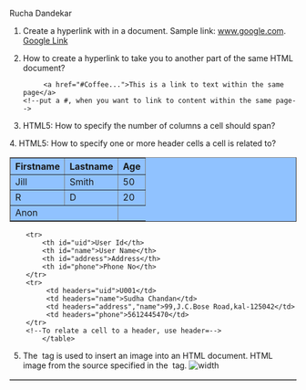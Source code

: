 Rucha Dandekar

1. Create a hyperlink with in a document. Sample link: www.google.com.
               <a href="www.google.com">Google Link</a>
2. How to create a hyperlink to take you to another part of the same HTML document?

            <a href="#Coffee...">This is a link to text within the same page</a>
       <!--put a #, when you want to link to content within the same page-->
3. HTML5: How to specify the number of columns a cell should span?
<table width:40% border="1" bgcolor=#90C2FF>
        <tr>
            <th>Firstname</th>
            <th>Lastname</th>
            <th>Age</th>
        </tr>
        <tr>
            <td>Jill</td>
            <td>Smith</td>
            <td>50</td>
        </tr>
        <tr>
            <td>R</td>
            <td>D</td>
            <td>20</td>
        </tr>
        <tr>
            <td colspan="2">Anon</td>
        </tr>
<!--Use colspan to span a cell over multiple cols-->
4. HTML5: How to specify one or more header cells a cell is related to?
<table width:40% border="1" bgcolor=#90C2FF>
       
        <tr>
            <th id="uid">User Id</th>
            <th id="name">User Name</th>
            <th id="address">Address</th>
            <th id="phone">Phone No</th>
        </tr>
        <tr>
             <td headers="uid">U001</td>
             <td headers="name">Sudha Chandan</td>
             <td headers="address","name">99,J.C.Bose Road,kal-125042</td>
             <td headers="phone">5612445470</td>
        </tr>
        <!--To relate a cell to a header, use header=-->  
            </table>
5. The <img>  tag is used to insert an image into an HTML document. HTML image from the source specified in the <img> tag.
              <img src="download.jpg" alt="width" />
